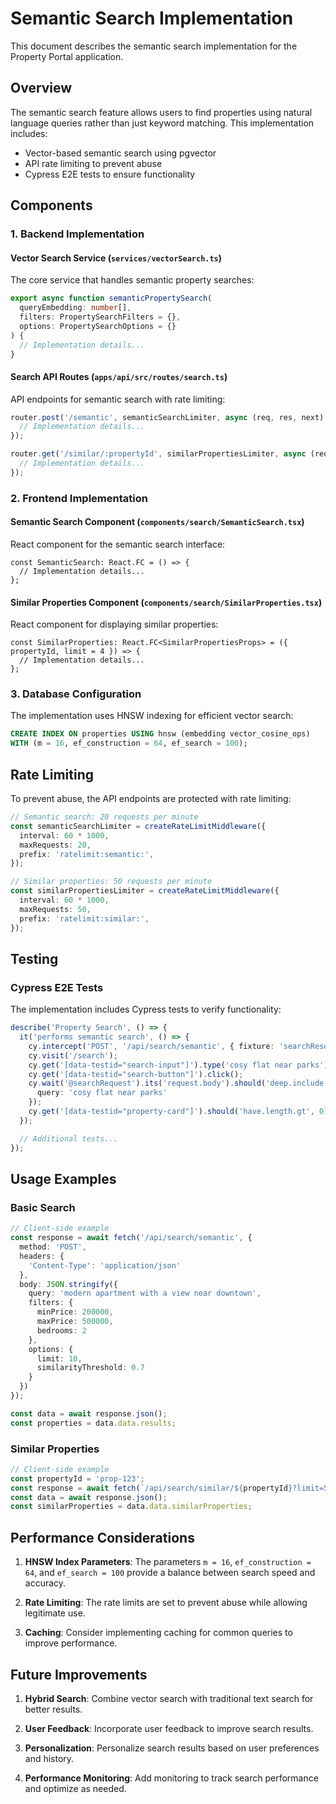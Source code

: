# Semantic Search Implementation

This document describes the semantic search implementation for the Property Portal application.

## Overview

The semantic search feature allows users to find properties using natural language queries rather than just keyword matching. This implementation includes:

- Vector-based semantic search using pgvector
- API rate limiting to prevent abuse
- Cypress E2E tests to ensure functionality

## Components

### 1. Backend Implementation

#### Vector Search Service (`services/vectorSearch.ts`)

The core service that handles semantic property searches:

```typescript
export async function semanticPropertySearch(
  queryEmbedding: number[],
  filters: PropertySearchFilters = {},
  options: PropertySearchOptions = {}
) {
  // Implementation details...
}
```

#### Search API Routes (`apps/api/src/routes/search.ts`)

API endpoints for semantic search with rate limiting:

```typescript
router.post('/semantic', semanticSearchLimiter, async (req, res, next) => {
  // Implementation details...
});

router.get('/similar/:propertyId', similarPropertiesLimiter, async (req, res, next) => {
  // Implementation details...
});
```

### 2. Frontend Implementation

#### Semantic Search Component (`components/search/SemanticSearch.tsx`)

React component for the semantic search interface:

```tsx
const SemanticSearch: React.FC = () => {
  // Implementation details...
};
```

#### Similar Properties Component (`components/search/SimilarProperties.tsx`)

React component for displaying similar properties:

```tsx
const SimilarProperties: React.FC<SimilarPropertiesProps> = ({ propertyId, limit = 4 }) => {
  // Implementation details...
};
```

### 3. Database Configuration

The implementation uses HNSW indexing for efficient vector search:

```sql
CREATE INDEX ON properties USING hnsw (embedding vector_cosine_ops) 
WITH (m = 16, ef_construction = 64, ef_search = 100);
```

## Rate Limiting

To prevent abuse, the API endpoints are protected with rate limiting:

```typescript
// Semantic search: 20 requests per minute
const semanticSearchLimiter = createRateLimitMiddleware({
  interval: 60 * 1000,
  maxRequests: 20,
  prefix: 'ratelimit:semantic:',
});

// Similar properties: 50 requests per minute
const similarPropertiesLimiter = createRateLimitMiddleware({
  interval: 60 * 1000,
  maxRequests: 50,
  prefix: 'ratelimit:similar:',
});
```

## Testing

### Cypress E2E Tests

The implementation includes Cypress tests to verify functionality:

```typescript
describe('Property Search', () => {
  it('performs semantic search', () => {
    cy.intercept('POST', '/api/search/semantic', { fixture: 'searchResults.json' }).as('searchRequest');
    cy.visit('/search');
    cy.get('[data-testid="search-input"]').type('cosy flat near parks');
    cy.get('[data-testid="search-button"]').click();
    cy.wait('@searchRequest').its('request.body').should('deep.include', {
      query: 'cosy flat near parks'
    });
    cy.get('[data-testid="property-card"]').should('have.length.gt', 0);
  });

  // Additional tests...
});
```

## Usage Examples

### Basic Search

```typescript
// Client-side example
const response = await fetch('/api/search/semantic', {
  method: 'POST',
  headers: {
    'Content-Type': 'application/json'
  },
  body: JSON.stringify({
    query: 'modern apartment with a view near downtown',
    filters: {
      minPrice: 200000,
      maxPrice: 500000,
      bedrooms: 2
    },
    options: {
      limit: 10,
      similarityThreshold: 0.7
    }
  })
});

const data = await response.json();
const properties = data.data.results;
```

### Similar Properties

```typescript
// Client-side example
const propertyId = 'prop-123';
const response = await fetch(`/api/search/similar/${propertyId}?limit=5`);
const data = await response.json();
const similarProperties = data.data.similarProperties;
```

## Performance Considerations

1. **HNSW Index Parameters**: The parameters `m = 16`, `ef_construction = 64`, and `ef_search = 100` provide a balance between search speed and accuracy.

2. **Rate Limiting**: The rate limits are set to prevent abuse while allowing legitimate use.

3. **Caching**: Consider implementing caching for common queries to improve performance.

## Future Improvements

1. **Hybrid Search**: Combine vector search with traditional text search for better results.

2. **User Feedback**: Incorporate user feedback to improve search results.

3. **Personalization**: Personalize search results based on user preferences and history.

4. **Performance Monitoring**: Add monitoring to track search performance and optimize as needed.